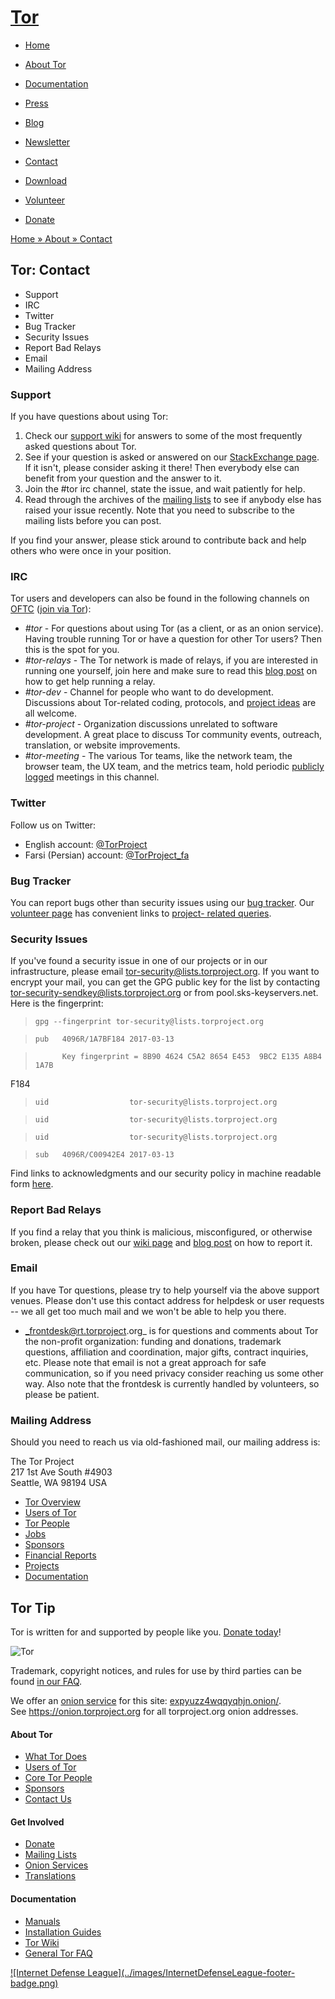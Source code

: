 # [Tor](../index.html.en)

  * [Home](../index.html.en)
  * [About Tor](../about/overview.html.en)
  * [Documentation](../docs/documentation.html.en)
  * [Press](../press/press.html.en)
  * [Blog](https://blog.torproject.org/blog/)
  * [Newsletter](https://newsletter.torproject.org)
  * [Contact](../about/contact.html.en)

  * [Download](../download/download-easy.html.en)
  * [Volunteer](../getinvolved/volunteer.html.en)
  * [Donate](../donate/donate-button.html.en)

[Home » ](../index.html.en) [About » ](../about/overview.html.en)
[Contact](../about/contact.html.en)

## Tor: Contact

  * Support
  * IRC
  * Twitter
  * Bug Tracker
  * Security Issues
  * Report Bad Relays
  * Email
  * Mailing Address

### Support

If you have questions about using Tor:

  1. Check our [support wiki](https://trac.torproject.org/projects/tor/wiki/org/teams/CommunityTeam/Support) for answers to some of the most frequently asked questions about Tor.
  2. See if your question is asked or answered on our [StackExchange page](https://tor.stackexchange.com/). If it isn't, please consider asking it there! Then everybody else can benefit from your question and the answer to it.
  3. Join the #tor irc channel, state the issue, and wait patiently for help.
  4. Read through the archives of the [mailing lists](../docs/documentation.html.en#MailingLists) to see if anybody else has raised your issue recently. Note that you need to subscribe to the mailing lists before you can post.

If you find your answer, please stick around to contribute back and help
others who were once in your position.

### IRC

Tor users and developers can also be found in the following channels on
[OFTC](https://www.oftc.net/) ([join via Tor](https://www.oftc.net/Tor/)):

  * _#tor_ \- For questions about using Tor (as a client, or as an onion service). Having trouble running Tor or have a question for other Tor users? Then this is the spot for you.
  * _#tor-relays_ \- The Tor network is made of relays, if you are interested in running one yourself, join here and make sure to read this [blog post](https://blog.torproject.org/get-help-running-your-relay-our-new-advocate) on how to get help running a relay.
  * _#tor-dev_ \- Channel for people who want to do development. Discussions about Tor-related coding, protocols, and [project ideas](../getinvolved/volunteer.html.en) are all welcome.
  * _#tor-project_ \- Organization discussions unrelated to software development. A great place to discuss Tor community events, outreach, translation, or website improvements.
  * _#tor-meeting_ \- The various Tor teams, like the network team, the browser team, the UX team, and the metrics team, hold periodic [publicly logged](http://meetbot.debian.net/tor-meeting/) meetings in this channel.

### Twitter

Follow us on Twitter:

  * English account: [@TorProject](https://twitter.com/TorProject)
  * Farsi (Persian) account: [@TorProject_fa](https://twitter.com/torproject_fa)

### Bug Tracker

You can report bugs other than security issues using our [bug
tracker](https://trac.torproject.org/projects/tor). Our [volunteer
page](../getinvolved/volunteer.html.en) has convenient links to [ project-
related queries](../getinvolved/volunteer.html.en#Projects).

### Security Issues

If you've found a security issue in one of our projects or in our
infrastructure, please email tor-security@lists.torproject.org. If you want to
encrypt your mail, you can get the GPG public key for the list by contacting
tor-security-sendkey@lists.torproject.org or from pool.sks-keyservers.net.
Here is the fingerprint:

>

>     gpg --fingerprint tor-security@lists.torproject.org

>     pub   4096R/1A7BF184 2017-03-13

>           Key fingerprint = 8B90 4624 C5A2 8654 E453  9BC2 E135 A8B4 1A7B
F184

>     uid                  tor-security@lists.torproject.org

>     uid                  tor-security@lists.torproject.org

>     uid                  tor-security@lists.torproject.org

>     sub   4096R/C00942E4 2017-03-13

>  

Find links to acknowledgments and our security policy in machine readable form
[here](https://www.torproject.org/.well-known/security.txt).

### Report Bad Relays

If you find a relay that you think is malicious, misconfigured, or otherwise
broken, please check out our [ wiki
page](https://trac.torproject.org/projects/tor/wiki/doc/ReportingBadRelays)
and [blog post](https://blog.torproject.org/how-report-bad-relays) on how to
report it.

### Email

If you have Tor questions, please try to help yourself via the above support
venues. Please don't use this contact address for helpdesk or user requests --
we all get too much mail and we won't be able to help you there.

  * _frontdesk@rt.torproject.org_ is for questions and comments about Tor the non-profit organization: funding and donations, trademark questions, affiliation and coordination, major gifts, contract inquiries, etc. Please note that email is not a great approach for safe communication, so if you need privacy consider reaching us some other way. Also note that the frontdesk is currently handled by volunteers, so please be patient. 

### Mailing Address

Should you need to reach us via old-fashioned mail, our mailing address is:

The Tor Project  
217 1st Ave South #4903  
Seattle, WA 98194 USA  
  

  * [Tor Overview](../about/overview.html.en)
  * [Users of Tor](../about/torusers.html.en)
  * [Tor People](../about/corepeople.html.en)
  * [Jobs](../about/jobs.html.en)
  * [Sponsors](../about/sponsors.html.en)
  * [Financial Reports](../about/financials.html.en)
  * [Projects](../projects/projects.html.en)
  * [Documentation](../docs/documentation.html.en)

## Tor Tip

Tor is written for and supported by people like you. [Donate
today](../donate/donate.html.en)!

![Tor](../images/onion.jpg)

Trademark, copyright notices, and rules for use by third parties can be found
[in our FAQ](../docs/trademark-faq.html.en).

We offer an [onion service](https://www.torproject.org/docs/hidden-services)
for this site: [expyuzz4wqqyqhjn.onion/](http://expyuzz4wqqyqhjn.onion/).  
See <https://onion.torproject.org> for all torproject.org onion addresses.

#### About Tor

  * [What Tor Does](../about/overview.html.en)
  * [Users of Tor](../about/torusers.html.en)
  * [Core Tor People](../about/corepeople.html.en)
  * [Sponsors](../about/sponsors.html.en)
  * [Contact Us](../about/contact.html.en)

#### Get Involved

  * [Donate](../donate/donate-foot.html.en)
  * [Mailing Lists](../docs/documentation.html.en#MailingLists)
  * [Onion Services](../docs/onion-services.html.en)
  * [Translations](../getinvolved/translation.html.en)

#### Documentation

  * [Manuals](../docs/tor-manual.html.en)
  * [Installation Guides](../docs/documentation.html.en)
  * [Tor Wiki](https://trac.torproject.org/projects/tor/wiki/)
  * [General Tor FAQ](../docs/faq.html.en)

[![Internet Defense League](../images/InternetDefenseLeague-footer-
badge.png)](https://internetdefenseleague.org/)

